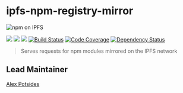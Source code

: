 # ipfs-npm-registry-mirror

![npm on IPFS](https://github.com/ipfs-shipyard/ipfs-registry-mirror/raw/master/img/npm-on-ipfs.svg?sanitize=true)

[![](https://img.shields.io/badge/made%20by-Protocol%20Labs-blue.svg?style=flat-square)](https://protocol.ai)
[![](https://img.shields.io/badge/project-IPFS-blue.svg?style=flat-square)](http://ipfs.io/)
[![](https://img.shields.io/badge/freenode-%23ipfs-blue.svg?style=flat-square)](http://webchat.freenode.net/?channels=%23ipfs)
[![Build Status](https://ci.ipfs.team/buildStatus/icon?job=IPFS%20Shipyard/ipfs-registry-mirror/master)](https://ci.ipfs.team/job/IPFS%20Shipyard/job/ipfs-registry-mirror/job/master/)
[![Code Coverage](https://codecov.io/gh/ipfs-shipyard/ipfs-registry-mirror/branch/master/graph/badge.svg)](https://codecov.io/gh/ipfs-shipyard/ipfs-registry-mirror)
[![Dependency Status](https://david-dm.org/ipfs-shipyard/ipfs-npm-registry-mirror.svg?style=flat-square)](https://david-dm.org/ipfs-shipyard/ipfs-npm-registry-mirror)

> Serves requests for npm modules mirrored on the IPFS network

## Lead Maintainer

[Alex Potsides](https://github.com/achingbrain)
